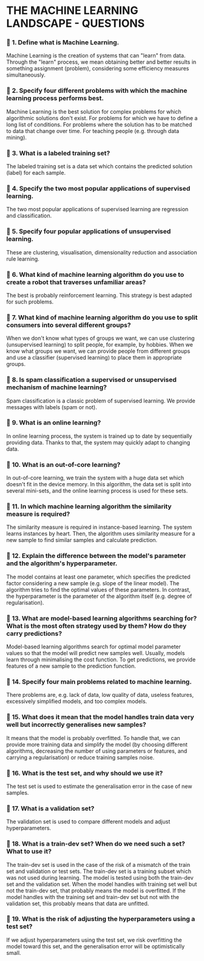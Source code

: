 # **THE MACHINE LEARNING LANDSCAPE - QUESTIONS**

### :small_orange_diamond: **1. Define what is Machine Learning.**

Machine Learning is the creation of systems that can "learn" from data. Through the "learn" process, we mean obtaining better and better results in something assignment (problem), considering some efficiency measures simultaneously.

### :small_orange_diamond: **2. Specify four different problems with which the machine learning process performs best.**  

Machine Learning is the best solution for complex problems for which algorithmic solutions don't exist. For problems for which we have to define a long list of conditions. For problems where the solution has to be matched to data that change over time. For teaching people (e.g. through data mining).

### :small_orange_diamond: **3. What is a labeled training set?**  

The labeled training set is a data set which contains the predicted solution (label) for each sample.

### :small_orange_diamond: **4. Specify the two most popular applications of supervised learning.**  

The two most popular applications of supervised learning are regression and classification.

### :small_orange_diamond: **5. Specify four popular applications of unsupervised learning.**  

These are clustering, visualisation, dimensionality reduction and association rule learning.

### :small_orange_diamond: **6. What kind of machine learning algorithm do you use to create a robot that traverses unfamiliar areas?**  

The best is probably reinforcement learning. This strategy is best adapted for such problems.

### :small_orange_diamond: **7. What kind of machine learning algorithm do you use to split consumers into several different groups?**

When we don't know what types of groups we want, we can use clustering (unsupervised learning) to split people, for example, by hobbies. When we know what groups we want, we can provide people from different groups and use a classifier (supervised learning) to place them in appropriate groups.

### :small_orange_diamond: **8. Is spam classification a supervised or unsupervised mechanism of machine learning?**  

Spam classification is a classic problem of supervised learning. We provide messages with labels (spam or not).

### :small_orange_diamond: **9. What is an online learning?**  

In online learning process, the system is trained up to date by sequentially providing data. Thanks to that, the system may quickly adapt to changing data.

### :small_orange_diamond: **10. What is an out-of-core learning?**  

In out-of-core learning, we train the system with a huge data set which doesn't fit in the device memory. In this algorithm, the data set is split into several mini-sets, and the online learning process is used for these sets.

### :small_orange_diamond: **11. In which machine learning algorithm the similarity measure is required?**  

The similarity measure is required in instance-based learning. The system learns instances by heart. Then, the algorithm uses similarity measure for a new sample to find similar samples and calculate prediction.

### :small_orange_diamond: **12. Explain the difference between the model's parameter and the algorithm's hyperparameter.**  

The model contains at least one parameter, which specifies the predicted factor considering a new sample (e.g. slope of the linear model). The algorithm tries to find the optimal values of these parameters. In contrast, the hyperparameter is the parameter of the algorithm itself (e.g. degree of regularisation).

### :small_orange_diamond: **13. What are model-based learning algorithms searching for? What is the most often strategy used by them? How do they carry predictions?**  

Model-based learning algorithms search for optimal model parameter values so that the model will predict new samples well. Usually, models learn through minimalising the cost function. To get predictions, we provide features of a new sample to the prediction function.

### :small_orange_diamond: **14. Specify four main problems related to machine learning.**  

There problems are, e.g. lack of data, low quality of data, useless features, excessively simplified models, and too complex models.

### :small_orange_diamond: **15. What does it mean that the model handles train data very well but incorrectly generalises new samples?**  

It means that the model is probably overfitted. To handle that, we can provide more training data and simplify the model (by choosing different algorithms, decreasing the number of using parameters or features, and carrying a regularisation) or reduce training samples noise.

### :small_orange_diamond: **16. What is the test set, and why should we use it?**  

The test set is used to estimate the generalisation error in the case of new samples.

### :small_orange_diamond: **17. What is a validation set?**  

The validation set is used to compare different models and adjust hyperparameters.

### :small_orange_diamond: **18. What is a train-dev set? When do we need such a set? What to use it?**

The train-dev set is used in the case of the risk of a mismatch of the train set and validation or test sets. The train-dev set is a training subset which was not used during learning. The model is tested using both the train-dev set and the validation set. When the model handles with training set well but not the train-dev set, that probably means the model is overfitted. If the model handles with the training set and train-dev set but not with the validation set, this probably means that data are unfitted.

### :small_orange_diamond: **19. What is the risk of adjusting the hyperparameters using a test set?**  

If we adjust hyperparameters using the test set, we risk overfitting the model toward this set, and the generalisation error will be optimistically small.
